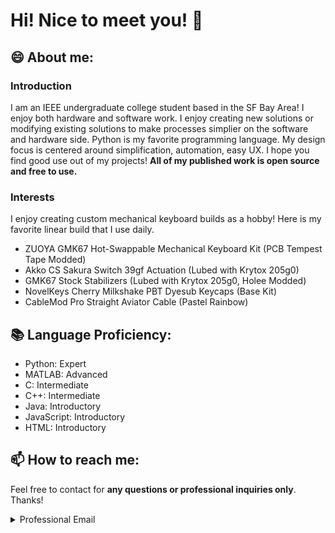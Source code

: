 # Hi! Nice to meet you! 👋

## 😄 About me:

### Introduction
I am an IEEE undergraduate college student based in the SF Bay Area! I enjoy both hardware and software work. I enjoy creating new solutions or modifying existing solutions to make processes simplier on the software and hardware side. Python is my favorite programming language. My design focus is centered around simplification, automation, easy UX. I hope you find good use out of my projects! **All of my published work is open source and free to use.**

### Interests
I enjoy creating custom mechanical keyboard builds as a hobby! Here is my favorite linear build that I use daily.
- ZUOYA GMK67 Hot-Swappable Mechanical Keyboard Kit (PCB Tempest Tape Modded)
- Akko CS Sakura Switch 39gf Actuation (Lubed with Krytox 205g0)
- GMK67 Stock Stabilizers (Lubed with Krytox 205g0, Holee Modded)
- NovelKeys Cherry Milkshake PBT Dyesub Keycaps (Base Kit)
- CableMod Pro Straight Aviator Cable (Pastel Rainbow)

## 📚 Language Proficiency:
- Python: Expert
- MATLAB: Advanced
- C: Intermediate
- C++: Intermediate
- Java: Introductory
- JavaScript: Introductory
- HTML: Introductory

## 📫 How to reach me:
Feel free to contact for **any questions or professional inquiries only**. Thanks!
<details>
  <summary>Professional Email</summary>
  alanhton@gmail.com
</details>
